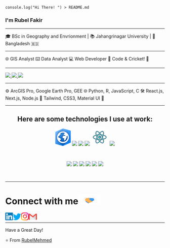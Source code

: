 
```shell
console.log("Hi There! ") > README.md
```


### I'm Rubel Fakir



----

 🎓 BSc in Geography and Envrionment | 📚 Jahangrinagar University | 👋 Bangladesh 🇧🇩

----

🌐 GIS Analyst ⌨️ Data Analyst 💻 Web Developer 🏏 Code & Cricket! 🌙

----

<a href="https://github.com/RubelMehmed">
  <img src="https://github-readme-stats.vercel.app/api/top-langs/?username=RubelMehmed&layout=pie&show_icons=true&theme=radical" />
</a>

<a href="https://github.com/RubelMehmed/github-readme-stats">
  <img src="https://github-readme-stats.vercel.app/api?username=RubelMehmed&show_icons=true&theme=radical" />
</a>
<a href="https://github.com/RubelMehmed">
  <img src="https://komarev.com/ghpvc/?username=RubelMehmed&color=blueviolet" />
</a>

----

⚙️ ArcGIS Pro, Google Earth Pro, GEE 🌐 Python, R, JavaScript, C 🛠️ React.js, Next.js, Node.js 🌈 Tailwind, CSS3, Material UI 🎯

----


<h2 align="center">
  Here are some technologies I use at work:
</h2>
<p align="center">
 <code><img height="55" src="https://github.com/RubelMehmed/flood_model/blob/main/plot/arcgis_pro.png"></code> 
 <code><img height="55" src="https://img.icons8.com/?size=100&id=13441&format=png&color=000000"></code>
 <code><img height="55" src="https://img.icons8.com/?size=100&id=108784&format=png&color=000000"></code>
<code><img height="55" src="https://img.icons8.com/?size=100&id=hsPbhkOH4FMe&format=png&color=000000"></code>
<code><img height="55" src="https://github.com/chandan-reddy-k/chandan-reddy-k/blob/master/assets/react.png"></code> 
<code><img height="55" src="https://img.icons8.com/?size=100&id=4PiNHtUJVbLs&format=png&color=000000"></code>
</p>

<br/>

<p align="center">
<code><img height="55" src="https://img.icons8.com/?size=100&id=20906&format=png&color=000000"></code>
<code><img height="55" src="https://img.icons8.com/?size=100&id=F4uMFPZgS0gt&format=png&color=000000"></code>
<code><img height="55" src="https://img.icons8.com/?size=100&id=xSkewUSqtErH&format=png&color=000000"></code>
<code><img height="55" src="https://img.icons8.com/?size=100&id=aR9CXyMagKIS&format=png&color=000000"></code> 
<code><img height="55" src="https://img.icons8.com/?size=100&id=TkX1totjFmAD&format=png&color=000000"></code> 
<code><img height="55" src="https://img.icons8.com/?size=100&id=vR6XrZzQr1CN&format=png&color=000000"></code>
</p>

<br/>

----

# Connect with me<img src="https://github.com/SatYu26/SatYu26/blob/master/Assets/Handshake.gif" height="32px">

  <a href="https://www.linkedin.com/in/RubelMehmed/">
    <img align="left" alt="Rubel Mehmed  | Linkedin" width="24px" src="https://github.com/SatYu26/SatYu26/blob/master/Assets/Linkedin.svg" />
  </a> &nbsp;&nbsp;
  <a href="https://twitter.com/RubelMehmed">
    <img align="left" alt="Rubel Mehmed  | Twitter" width="26px" src="https://github.com/SatYu26/SatYu26/blob/master/Assets/Twitter.svg" />
  </a> &nbsp;&nbsp;
  <a href="https://www.instagram.com/rubel.mehmed/">
    <img align="left" alt="Rubel Mehmed  | Instagram" width="24px" src="https://github.com/SatYu26/SatYu26/blob/master/Assets/Instagram.svg" />
  </a> &nbsp;&nbsp;
  <a href="mailto:rubel.mehmut@gmail.com">
    <img align="left" alt="Rubel Mehmed | Gmail" width="26px" src="https://github.com/SatYu26/SatYu26/blob/master/Assets/Gmail.svg" />
  </a>


----

Have a Great Day!

⭐️ From  [RubelMehmed](https://rubelmehmed.netlify.app/)
<!---
RubelMehmed/RubelMehmed is a ✨ special ✨ repository because its `README.md` (this file) appears on your GitHub profile.
You can click the Preview link to take a look at your changes.
--->
